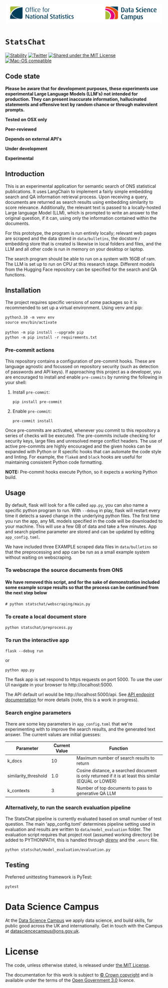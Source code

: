 <img src="https://github.com/datasciencecampus/awesome-campus/blob/master/ons_dsc_logo.png">

# `StatsChat`
[![Stability](https://img.shields.io/badge/stability-experimental-orange.svg)](https://github.com/mkenney/software-guides/blob/master/STABILITY-BADGES.md#experimental)
[![Twitter](https://img.shields.io/twitter/url?label=Follow%20%40DataSciCampus&style=social&url=https%3A%2F%2Ftwitter.com%2FDataSciCampus)](https://twitter.com/DataSciCampus)
[![Shared under the MIT License](https://img.shields.io/badge/license-MIT-green)](https://github.com/datasciencecampus/Statschat/blob/main/LICENSE)
[![Mac-OS compatible](https://shields.io/badge/MacOS--9cf?logo=Apple&style=social)]()

## Code state

**Please be aware that for development purposes, these experiments use experimental Large Language Models (LLM's) not intended for production. They can present inaccurate information, hallucinated statements and offensive text by random chance or through malevolent prompts.**

**Tested on OSX only**

**Peer-reviewed**

**Depends on external API's**

**Under development**

**Experimental**

## Introduction

This is an experimental application for semantic search of ONS statistical publications.
It uses LangChain to implement a fairly simple embedding search and QA information retrieval
process.  Upon receiving a query, documents are returned as search results
using embedding similarity to score relevance.  Additionally, the relevant text is
passed to a locally-hosted Large language Model (LLM), which is prompted to write an
answer to the original question, if it can, using only the information contained within
the documents.

For this prototype, the program is run entirely locally; relevant web pages are scraped and the data
stored in `data/bulletins`, the docstore / embedding store that is created is likewise
in local folders and files, and the LLM and all other code is run in memory on your
desktop or laptop.

The search program should be able to run on a system with 16GB of ram.  The LLM is
set up to run on CPU at this research stage.  Different models from the Hugging Face
repository can be specified for the search and QA functions.

## Installation

The project requires specific versions of some packages so it is recommended to
set up a virtual environment.  Using venv and pip:

```shell
python3.10 -m venv env
source env/bin/activate

python -m pip install --upgrade pip
python -m pip install -r requirements.txt
```

### Pre-commit actions
This repository contains a configuration of pre-commit hooks. These are language agnostic and focussed on repository security (such as detection of passwords and API keys). If approaching this project as a developer, you are encouraged to install and enable `pre-commits` by running the following in your shell:
   1. Install `pre-commit`:

      ```shell
      pip install pre-commit
      ```
   2. Enable `pre-commit`:

      ```shell
      pre-commit install
      ```

Once pre-commits are activated, whenever you commit to this repository a series of checks will be executed. The pre-commits include checking for security keys, large files and unresolved merge conflict headers. The use of active pre-commits are highly encouraged and the given hooks can be expanded with Python or R specific hooks that can automate the code style and linting. For example, the `flake8` and `black` hooks are useful for maintaining consistent Python code formatting.

**NOTE:** Pre-commit hooks execute Python, so it expects a working Python build.

## Usage

By default, flask will look for a file called `app.py`, you can also name a specific python program to run.
With `--debug` in play, flask will restart every time it detects a saved change in the underlying
python files.
The first time you run the app, any ML models specified in the code will be downloaded
to your machine.  This will use a few GB of data and take a few minutes.
App and search pipeline parameter are stored and can be updated by editing `app_config.toml`.

We have included three EXAMPLE scraped data files in `data/bulletins` so that
the preprocessing and app can be run as a small example system without waiting
on webscraping.

### To webscrape the source documents from ONS
#### We have removed this script, and for the sake of demonstration included some example scrape results so that the process can be continued from the next step below
```shell
# python statschat/webscraping/main.py
```

### To create a local document store
```shell
python statschat/preprocess.py
```

### To run the interactive app



```shell
flask --debug run
```
or
```shell
python app.py
```

The flask app is set respond to https requests on port 5000. To use the user UI navigate in your browser to http://localhost:5000.

The API default url would be http://localhost:5000/api. See [API endpoint documentation](docs/api/README.md) for more details (note, this is a work in progress).


### Search engine parameters

There are some key parameters in `app_config.toml` that we're experimenting with to improve the search results,
and the generated text answer.  The current values are initial guesses:

| Parameter | Current Value | Function |
| --- | --- | --- |
| k_docs | 10 | Maximum number of search results to return |
| similarity_threshold | 1.0 | Cosine distance, a searched document is only returned if it is at least this similar (EQUAL or LOWER) |
| k_contexts | 3 | Number of top documents to pass to generative QA LLM |

### Alternatively, to run the search evaluation pipeline

The StatsChat pipeline is currently evaluated based on small number of test question. The main 'app_config.toml' determines pipeline setting used in evaluation and results are written to `data/model_evaluation` folder.  The evaluation script requires that project root (assumed working directory) be added to PYTHONPATH, this is handled through [direnv](https://direnv.net/) and
the `.envrc` file.

```shell
python statschat/model_evaluation/evaluation.py
```


## Testing

Preferred unittesting framework is PyTest:

```shell
pytest
```

# Data Science Campus
At the [Data Science Campus](https://datasciencecampus.ons.gov.uk/about-us/) we apply data science, and build skills, for public good across the UK and internationally. Get in touch with the Campus at [datasciencecampus@ons.gov.uk](datasciencecampus@ons.gov.uk).

# License

<!-- Unless stated otherwise, the codebase is released under [the MIT Licence][mit]. -->

The code, unless otherwise stated, is released under [the MIT License][mit].

The documentation for this work is subject to [© Crown copyright][copyright] and is available under the terms of the [Open Government 3.0][ogl] licence.

[mit]: LICENSE
[copyright]: http://www.nationalarchives.gov.uk/information-management/re-using-public-sector-information/uk-government-licensing-framework/crown-copyright/
[ogl]: http://www.nationalarchives.gov.uk/doc/open-government-licence/version/3/
